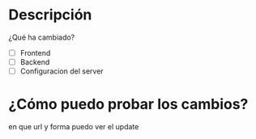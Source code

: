# Descripción
¿Qué ha cambiado?

- [ ] Frontend
- [ ] Backend
- [ ] Configuracion del server

# ¿Cómo puedo probar los cambios?
en que url y forma puedo ver el update 
